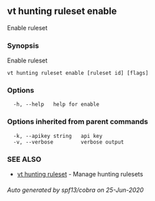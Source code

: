 ## vt hunting ruleset enable

Enable ruleset

### Synopsis

Enable ruleset

```
vt hunting ruleset enable [ruleset id] [flags]
```

### Options

```
  -h, --help   help for enable
```

### Options inherited from parent commands

```
  -k, --apikey string   api key
  -v, --verbose         verbose output
```

### SEE ALSO

* [vt hunting ruleset](vt_hunting_ruleset.md)	 - Manage hunting rulesets

###### Auto generated by spf13/cobra on 25-Jun-2020
